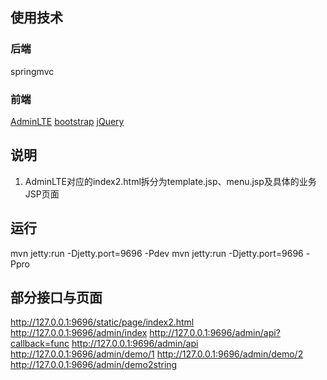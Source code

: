 ## 使用技术
### 后端
springmvc

### 前端
[AdminLTE](https://www.awesomes.cn/repo/almasaeed2010/adminlte)
[bootstrap](http://www.bootcss.com/)
[jQuery](http://jquery.com/)


## 说明
1. AdminLTE对应的index2.html拆分为template.jsp、menu.jsp及具体的业务JSP页面


## 运行
mvn jetty:run -Djetty.port=9696 -Pdev
mvn jetty:run -Djetty.port=9696 -Ppro


## 部分接口与页面
http://127.0.0.1:9696/static/page/index2.html
http://127.0.0.1:9696/admin/index
http://127.0.0.1:9696/admin/api?callback=func
http://127.0.0.1:9696/admin/api
http://127.0.0.1:9696/admin/demo/1
http://127.0.0.1:9696/admin/demo/2
http://127.0.0.1:9696/admin/demo2string  